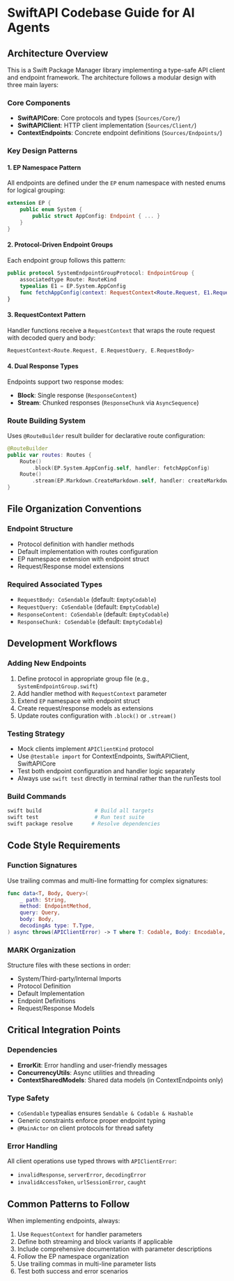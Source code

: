 # SwiftAPI Codebase Guide for AI Agents

## Architecture Overview

This is a Swift Package Manager library implementing a type-safe API client and endpoint framework. The architecture follows a modular design with three main layers:

### Core Components

- **SwiftAPICore**: Core protocols and types (`Sources/Core/`)
- **SwiftAPIClient**: HTTP client implementation (`Sources/Client/`)
- **ContextEndpoints**: Concrete endpoint definitions (`Sources/Endpoints/`)

### Key Design Patterns

#### 1. EP Namespace Pattern

All endpoints are defined under the `EP` enum namespace with nested enums for logical grouping:

```swift
extension EP {
    public enum System {
        public struct AppConfig: Endpoint { ... }
    }
}
```

#### 2. Protocol-Driven Endpoint Groups

Each endpoint group follows this pattern:

```swift
public protocol SystemEndpointGroupProtocol: EndpointGroup {
    associatedtype Route: RouteKind
    typealias E1 = EP.System.AppConfig
    func fetchAppConfig(context: RequestContext<Route.Request, E1.RequestQuery, E1.RequestBody>) async throws -> E1.ResponseContent
}
```

#### 3. RequestContext Pattern

Handler functions receive a `RequestContext` that wraps the route request with decoded query and body:

```swift
RequestContext<Route.Request, E.RequestQuery, E.RequestBody>
```

#### 4. Dual Response Types

Endpoints support two response modes:

- **Block**: Single response (`ResponseContent`)
- **Stream**: Chunked responses (`ResponseChunk` via `AsyncSequence`)

### Route Building System

Uses `@RouteBuilder` result builder for declarative route configuration:

```swift
@RouteBuilder
public var routes: Routes {
    Route()
        .block(EP.System.AppConfig.self, handler: fetchAppConfig)
    Route()
        .stream(EP.Markdown.CreateMarkdown.self, handler: createMarkdown)
}
```

## File Organization Conventions

### Endpoint Structure

- Protocol definition with handler methods
- Default implementation with routes configuration
- EP namespace extension with endpoint struct
- Request/Response model extensions

### Required Associated Types

- `RequestBody: CoSendable` (default: `EmptyCodable`)
- `RequestQuery: CoSendable` (default: `EmptyCodable`)
- `ResponseContent: CoSendable` (default: `EmptyCodable`)
- `ResponseChunk: CoSendable` (default: `EmptyCodable`)

## Development Workflows

### Adding New Endpoints

1. Define protocol in appropriate group file (e.g., `SystemEndpointGroup.swift`)
2. Add handler method with `RequestContext` parameter
3. Extend `EP` namespace with endpoint struct
4. Create request/response models as extensions
5. Update routes configuration with `.block()` or `.stream()`

### Testing Strategy

- Mock clients implement `APIClientKind` protocol
- Use `@testable import` for ContextEndpoints, SwiftAPIClient, SwiftAPICore
- Test both endpoint configuration and handler logic separately
- Always use `swift test` directly in terminal rather than the runTests tool

### Build Commands

```bash
swift build                 # Build all targets
swift test                  # Run test suite
swift package resolve      # Resolve dependencies
```

## Code Style Requirements

### Function Signatures

Use trailing commas and multi-line formatting for complex signatures:

```swift
func data<T, Body, Query>(
    _ path: String,
    method: EndpointMethod,
    query: Query,
    body: Body,
    decodingAs type: T.Type,
) async throws(APIClientError) -> T where T: Codable, Body: Encodable, Query: Encodable
```

### MARK Organization

Structure files with these sections in order:

- System/Third-party/Internal Imports
- Protocol Definition
- Default Implementation
- Endpoint Definitions
- Request/Response Models

## Critical Integration Points

### Dependencies

- **ErrorKit**: Error handling and user-friendly messages
- **ConcurrencyUtils**: Async utilities and threading
- **ContextSharedModels**: Shared data models (in ContextEndpoints only)

### Type Safety

- `CoSendable` typealias ensures `Sendable & Codable & Hashable`
- Generic constraints enforce proper endpoint typing
- `@MainActor` on client protocols for thread safety

### Error Handling

All client operations use typed throws with `APIClientError`:

- `invalidResponse`, `serverError`, `decodingError`
- `invalidAccessToken`, `urlSessionError`, `caught`

## Common Patterns to Follow

When implementing endpoints, always:

1. Use `RequestContext` for handler parameters
2. Define both streaming and block variants if applicable
3. Include comprehensive documentation with parameter descriptions
4. Follow the EP namespace organization
5. Use trailing commas in multi-line parameter lists
6. Test both success and error scenarios
